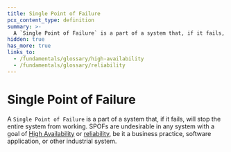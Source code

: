 ```yaml
---
title: Single Point of Failure
pcx_content_type: definition
summary: >-
  A `Single Point of Failure` is a part of a system that, if it fails, will stop the entire system from working. SPOFs are undesirable in any system with a goal of [High Availability](/fundamentals/glossary/#high-availability) or [reliability](/fundamentals/glossary/#reliability), be it a business practice, software application, or other industrial system.
hidden: true
has_more: true
links_to:
  - /fundamentals/glossary/high-availability
  - /fundamentals/glossary/reliability
---
```


# Single Point of Failure

A `Single Point of Failure` is a part of a system that, if it fails, will stop the entire system from working. SPOFs are undesirable in any system with a goal of [High Availability](/fundamentals/glossary/high-availability) or [reliability](/fundamentals/glossary/reliability), be it a business practice, software application, or other industrial system.

